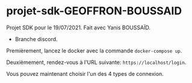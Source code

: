 # projet-sdk-GEOFFRON-BOUSSAID
Projet SDK pour le 19/07/2021. Fait avec Yanis BOUSSAÏD.
* Branche discord.

Premièrement, lancez le docker avec la commande `docker-compose up`.

Deuxièmement, rendez-vous à l'URL suivante: `https://localhost/login`.

Vous pouvez maintenant choisir l'un des 4 types de connexion.